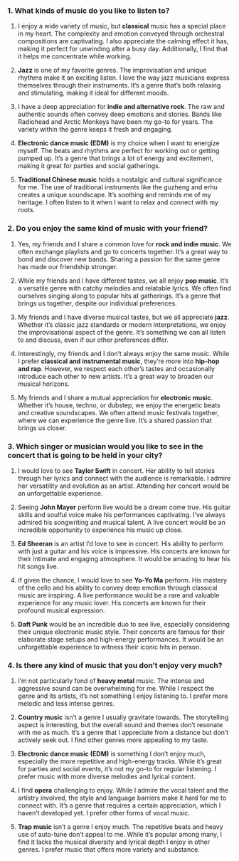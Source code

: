 ### 1. What kinds of music do you like to listen to?

1. I enjoy a wide variety of music, but **classical** music has a special place in my heart. The complexity and emotion conveyed through orchestral compositions are captivating. I also appreciate the calming effect it has, making it perfect for unwinding after a busy day. Additionally, I find that it helps me concentrate while working.

2. **Jazz** is one of my favorite genres. The improvisation and unique rhythms make it an exciting listen. I love the way jazz musicians express themselves through their instruments. It’s a genre that’s both relaxing and stimulating, making it ideal for different moods.

3. I have a deep appreciation for **indie and alternative rock**. The raw and authentic sounds often convey deep emotions and stories. Bands like Radiohead and Arctic Monkeys have been my go-to for years. The variety within the genre keeps it fresh and engaging.

4. **Electronic dance music (EDM)** is my choice when I want to energize myself. The beats and rhythms are perfect for working out or getting pumped up. It’s a genre that brings a lot of energy and excitement, making it great for parties and social gatherings.

5. **Traditional Chinese music** holds a nostalgic and cultural significance for me. The use of traditional instruments like the guzheng and erhu creates a unique soundscape. It’s soothing and reminds me of my heritage. I often listen to it when I want to relax and connect with my roots.

### 2. Do you enjoy the same kind of music with your friend?

1. Yes, my friends and I share a common love for **rock and indie music**. We often exchange playlists and go to concerts together. It’s a great way to bond and discover new bands. Sharing a passion for the same genre has made our friendship stronger.

2. While my friends and I have different tastes, we all enjoy **pop music**. It’s a versatile genre with catchy melodies and relatable lyrics. We often find ourselves singing along to popular hits at gatherings. It’s a genre that brings us together, despite our individual preferences.

3. My friends and I have diverse musical tastes, but we all appreciate **jazz**. Whether it’s classic jazz standards or modern interpretations, we enjoy the improvisational aspect of the genre. It’s something we can all listen to and discuss, even if our other preferences differ.

4. Interestingly, my friends and I don’t always enjoy the same music. While I prefer **classical and instrumental music**, they’re more into **hip-hop and rap**. However, we respect each other’s tastes and occasionally introduce each other to new artists. It’s a great way to broaden our musical horizons.

5. My friends and I share a mutual appreciation for **electronic music**. Whether it’s house, techno, or dubstep, we enjoy the energetic beats and creative soundscapes. We often attend music festivals together, where we can experience the genre live. It’s a shared passion that brings us closer.

### 3. Which singer or musician would you like to see in the concert that is going to be held in your city?

1. I would love to see **Taylor Swift** in concert. Her ability to tell stories through her lyrics and connect with the audience is remarkable. I admire her versatility and evolution as an artist. Attending her concert would be an unforgettable experience.

2. Seeing **John Mayer** perform live would be a dream come true. His guitar skills and soulful voice make his performances captivating. I’ve always admired his songwriting and musical talent. A live concert would be an incredible opportunity to experience his music up close.

3. **Ed Sheeran** is an artist I’d love to see in concert. His ability to perform with just a guitar and his voice is impressive. His concerts are known for their intimate and engaging atmosphere. It would be amazing to hear his hit songs live.

4. If given the chance, I would love to see **Yo-Yo Ma** perform. His mastery of the cello and his ability to convey deep emotion through classical music are inspiring. A live performance would be a rare and valuable experience for any music lover. His concerts are known for their profound musical expression.

5. **Daft Punk** would be an incredible duo to see live, especially considering their unique electronic music style. Their concerts are famous for their elaborate stage setups and high-energy performances. It would be an unforgettable experience to witness their iconic hits in person.

### 4. Is there any kind of music that you don’t enjoy very much?

1. I’m not particularly fond of **heavy metal** music. The intense and aggressive sound can be overwhelming for me. While I respect the genre and its artists, it’s not something I enjoy listening to. I prefer more melodic and less intense genres.

2. **Country music** isn’t a genre I usually gravitate towards. The storytelling aspect is interesting, but the overall sound and themes don’t resonate with me as much. It’s a genre that I appreciate from a distance but don’t actively seek out. I find other genres more appealing to my taste.

3. **Electronic dance music (EDM)** is something I don’t enjoy much, especially the more repetitive and high-energy tracks. While it’s great for parties and social events, it’s not my go-to for regular listening. I prefer music with more diverse melodies and lyrical content.

4. I find **opera** challenging to enjoy. While I admire the vocal talent and the artistry involved, the style and language barriers make it hard for me to connect with. It’s a genre that requires a certain appreciation, which I haven’t developed yet. I prefer other forms of vocal music.

5. **Trap music** isn’t a genre I enjoy much. The repetitive beats and heavy use of auto-tune don’t appeal to me. While it’s popular among many, I find it lacks the musical diversity and lyrical depth I enjoy in other genres. I prefer music that offers more variety and substance.